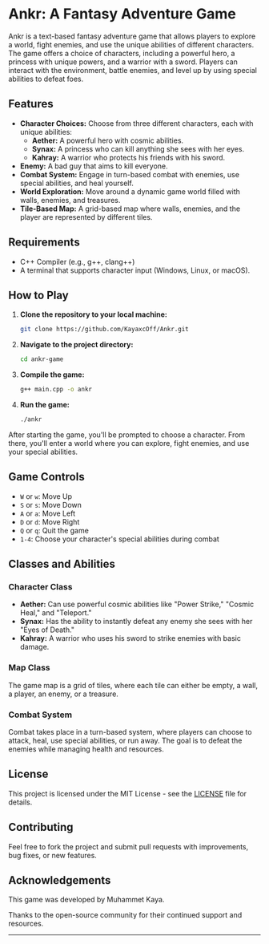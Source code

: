# Ankr: A Fantasy Adventure Game

Ankr is a text-based fantasy adventure game that allows players to explore a world, fight enemies, and use the unique abilities of different characters. The game offers a choice of characters, including a powerful hero, a princess with unique powers, and a warrior with a sword. Players can interact with the environment, battle enemies, and level up by using special abilities to defeat foes.

## Features

- **Character Choices:** Choose from three different characters, each with unique abilities:
  - **Aether:** A powerful hero with cosmic abilities.
  - **Synax:** A princess who can kill anything she sees with her eyes.
  - **Kahray:** A warrior who protects his friends with his sword.
- **Enemy:** A bad guy that aims to kill everyone.
- **Combat System:** Engage in turn-based combat with enemies, use special abilities, and heal yourself.
- **World Exploration:** Move around a dynamic game world filled with walls, enemies, and treasures.
- **Tile-Based Map:** A grid-based map where walls, enemies, and the player are represented by different tiles.

## Requirements

- C++ Compiler (e.g., g++, clang++)
- A terminal that supports character input (Windows, Linux, or macOS).

## How to Play

1. **Clone the repository to your local machine:**
   ```bash
   git clone https://github.com/KayaxcOff/Ankr.git
   ```

2. **Navigate to the project directory:**
   ```bash
   cd ankr-game
   ```

3. **Compile the game:**
   ```bash
   g++ main.cpp -o ankr
   ```

4. **Run the game:**
   ```bash
   ./ankr
   ```

After starting the game, you'll be prompted to choose a character. From there, you'll enter a world where you can explore, fight enemies, and use your special abilities.

## Game Controls

- `W` or `w`: Move Up
- `S` or `s`: Move Down
- `A` or `a`: Move Left
- `D` or `d`: Move Right
- `Q` or `q`: Quit the game
- `1-4`: Choose your character's special abilities during combat

## Classes and Abilities

### Character Class

- **Aether:** Can use powerful cosmic abilities like "Power Strike," "Cosmic Heal," and "Teleport."
- **Synax:** Has the ability to instantly defeat any enemy she sees with her "Eyes of Death."
- **Kahray:** A warrior who uses his sword to strike enemies with basic damage.

### Map Class

The game map is a grid of tiles, where each tile can either be empty, a wall, a player, an enemy, or a treasure.

### Combat System

Combat takes place in a turn-based system, where players can choose to attack, heal, use special abilities, or run away. The goal is to defeat the enemies while managing health and resources.

## License

This project is licensed under the MIT License - see the [LICENSE](LICENSE) file for details.

## Contributing

Feel free to fork the project and submit pull requests with improvements, bug fixes, or new features.

## Acknowledgements

This game was developed by Muhammet Kaya.

Thanks to the open-source community for their continued support and resources.

---
